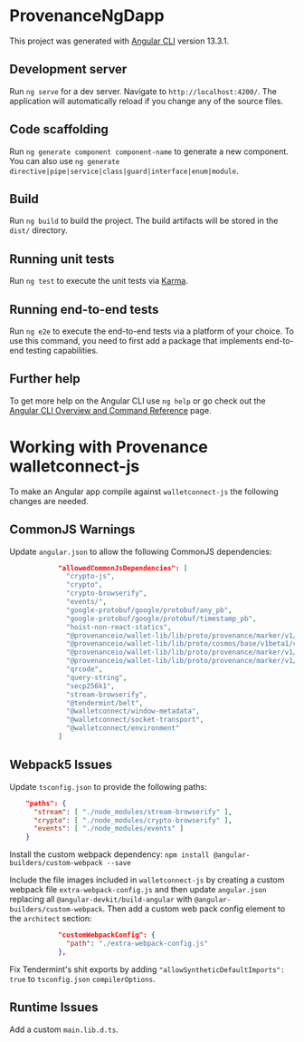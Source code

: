 # ProvenanceNgDapp

This project was generated with [Angular CLI](https://github.com/angular/angular-cli) version 13.3.1.

## Development server

Run `ng serve` for a dev server. Navigate to `http://localhost:4200/`. The application will automatically reload if you change any of the source files.

## Code scaffolding

Run `ng generate component component-name` to generate a new component. You can also use `ng generate directive|pipe|service|class|guard|interface|enum|module`.

## Build

Run `ng build` to build the project. The build artifacts will be stored in the `dist/` directory.

## Running unit tests

Run `ng test` to execute the unit tests via [Karma](https://karma-runner.github.io).

## Running end-to-end tests

Run `ng e2e` to execute the end-to-end tests via a platform of your choice. To use this command, you need to first add a package that implements end-to-end testing capabilities.

## Further help

To get more help on the Angular CLI use `ng help` or go check out the [Angular CLI Overview and Command Reference](https://angular.io/cli) page.

# Working with Provenance walletconnect-js

To make an Angular app compile against `walletconnect-js` the following
changes are needed.

## CommonJS Warnings

Update `angular.json` to allow the following CommonJS dependencies:

```json
            "allowedCommonJsDependencies": [
              "crypto-js",
              "crypto",
              "crypto-browserify",
              "events/",
              "google-protobuf/google/protobuf/any_pb",
              "google-protobuf/google/protobuf/timestamp_pb",
              "hoist-non-react-statics",
              "@provenanceio/wallet-lib/lib/proto/provenance/marker/v1/tx_pb",
              "@provenanceio/wallet-lib/lib/proto/cosmos/base/v1beta1/coin_pb",
              "@provenanceio/wallet-lib/lib/proto/provenance/marker/v1/accessgrant_pb",
              "@provenanceio/wallet-lib/lib/proto/provenance/marker/v1/marker_pb",
              "qrcode",
              "query-string",
              "secp256k1",
              "stream-browserify",
              "@tendermint/belt",
              "@walletconnect/window-metadata",
              "@walletconnect/socket-transport",
              "@walletconnect/environment"
            ]
```

## Webpack5 Issues

Update `tsconfig.json` to provide the following paths:
```json
    "paths": {
      "stream": [ "./node_modules/stream-browserify" ],
      "crypto": [ "./node_modules/crypto-browserify" ],
      "events": [ "./node_modules/events" ]
    }
```

Install the custom webpack dependency: `npm install @angular-builders/custom-webpack --save`

Include the file images included in `walletconnect-js` by creating a custom webpack 
file `extra-webpack-config.js` and then update `angular.json` replacing all 
`@angular-devkit/build-angular` with `@angular-builders/custom-webpack`. Then add a custom
web pack config element to the `architect` section:

```json
            "customWebpackConfig": {
              "path": "./extra-webpack-config.js"
            },
```

Fix Tendermint's shit exports by adding `"allowSyntheticDefaultImports": true` to
`tsconfig.json` `compilerOptions`.

## Runtime Issues

Add a custom `main.lib.d.ts`.
